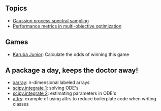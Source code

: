 ## Topics
* [Gaussion process spectral sampling](https://nbviewer.jupyter.org/github/DavidWalz/curious-goat/blob/master/topics/GP_spectral_sampling.ipynb)
* [Performance metrics in multi-objective optimization](https://nbviewer.jupyter.org/github/DavidWalz/curious-goat/blob/master/topics/pareto_metrics.ipynb)

## Games
* [Karuba Junior](https://nbviewer.jupyter.org/github/DavidWalz/curious-goat/blob/master/games/karuba-junior.ipynb): Calculate the odds of winning this game

## A package a day, keeps the doctor away!
* [xarray](https://nbviewer.jupyter.org/github/DavidWalz/curious-goat/blob/master/packages/xarray.ipynb): n-dimensional labeled arrays
* [scipy.integrate 1](https://nbviewer.jupyter.org/github/DavidWalz/curious-goat/blob/master/packages/code/curious-goat/packages/scipy_ODE.ipynb): solving ODE's
* [scipy.integrate 2](https://nbviewer.jupyter.org/github/DavidWalz/curious-goat/blob/master/packages/code/curious-goat/packages/scipy_ODE_parameter_estimation.ipynb): estimating parameters in ODE's
* [attrs](https://nbviewer.jupyter.org/github/DavidWalz/curious-goat/blob/master/packages/code/curious-goat/packages/attrs.ipynb): example of using attrs to reduce boilerplate code when writing classes